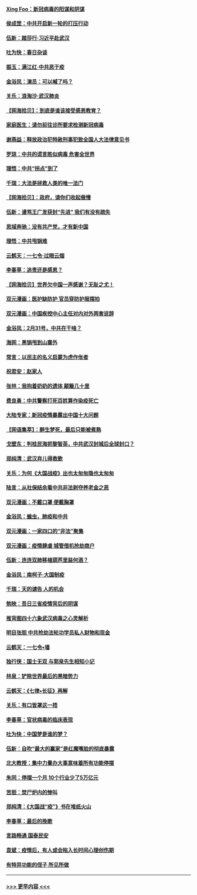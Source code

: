 #### [Xing Foo：新冠病毒的阳谋和阴谋](../pages/nsc993/n11936086.md?t=03130802) 
#### [侯成罡：中共开启新一轮的打压行动](../pages/nsc993/n11935730.md?t=03130802) 
#### [伍新：踏莎行‧习近平赴武汉](../pages/nsc993/n11935157.md?t=03130802) 
#### [吐为快：春日杂谈](../pages/nsc993/n11934776.md?t=03130802) 
#### [振玉：满江红‧中共恶于疫](../pages/nsc993/n11934647.md?t=03130802) 
#### [金浴凤：演员：可以喊了吗？](../pages/nsc993/n11934602.md?t=03130802) 
#### [关乐：浪淘沙·武汉肺炎](../pages/nsc993/n11931792.md?t=03130802) 
#### [【网海拾贝】：到底是谁该接受感恩教育？](../pages/nsc993/n11931552.md?t=03130802) 
#### [家庭医生：请勿前往诊所要求检测新冠病毒](../pages/nsc993/n11929190.md?t=03130802) 
#### [谢燕益：释放政治犯特赦刑事犯致全国人大法律意见书](../pages/nsc993/n11928978.md?t=03130802) 
#### [罗琼：中共的谎言胜似病毒 危害全世界](../pages/nsc993/n11922636.md?t=03130802) 
#### [理悟：中共“拐点”到了](../pages/nsc993/n11928496.md?t=03130802) 
#### [千瑞：大法是拯救人类的唯一法门](../pages/nsc993/n11927637.md?t=03130802) 
#### [【网海拾贝】：政府，请你们收起傲慢](../pages/nsc993/n11926932.md?t=03130802) 
#### [伍新：谩骂王广发获封“先进” 我们有没有疏失](../pages/nsc993/n11926101.md?t=03130802) 
#### [思域奔驰：没有共产党，才有新中国](../pages/nsc993/n11926058.md?t=03130802) 
#### [理悟：中共甩锅难](../pages/nsc993/n11925355.md?t=03130802) 
#### [云鹤天：一七令·过眼云烟](../pages/nsc993/n11925284.md?t=03130802) 
#### [李春草：追责还是感恩？](../pages/nsc993/n11925274.md?t=03130802) 
#### [【网海拾贝】世界欠中国一声感谢？无耻之尤！](../pages/nsc993/n11925239.md?t=03130802) 
#### [双元漫画：医护缺防护 官员穿防护服摆拍](../pages/nsc993/n11923899.md?t=03130802) 
#### [双元漫画：中国疾控中心主任对内对外两套说辞](../pages/nsc993/n11921994.md?t=03130802) 
#### [金浴凤：2月31号，中共在干啥？](../pages/nsc993/n11922706.md?t=03130802) 
#### [海网：黑锅甩到山寨外](../pages/nsc993/n11922688.md?t=03130802) 
#### [常言：以民主的名义启蒙为虎作伥者](../pages/nsc993/n11922217.md?t=03130802) 
#### [祝君安：赵家人](../pages/nsc993/n11922209.md?t=03130802) 
#### [张林：我抱着奶奶的遗体 颠簸几十里](../pages/nsc993/n11920945.md?t=03130802) 
#### [费良勇：中共警察打死百姓算作染疫死亡](../pages/nsc993/n11919264.md?t=03130802) 
#### [大陆专家：新冠疫情暴露出中国十大问题](../pages/nsc993/n11919187.md?t=03130802) 
#### [【网语集萃】：醉生梦死，最后只能被煮熟](../pages/nsc993/n11918994.md?t=03130802) 
#### [戈壁东：判桂民海抓黎智英，中共武汉封城后全球封口？](../pages/nsc993/n11917982.md?t=03130802) 
#### [郑纯清：武汉弃儿得救歌](../pages/nsc993/n11917881.md?t=03130802) 
#### [关乐：为何《大国战疫》出也太匆匆隐也太匆匆](../pages/nsc993/n11917792.md?t=03130802) 
#### [陆言：从社保结余看中共非法剥夺养老金之恶](../pages/nsc993/n11917084.md?t=03130802) 
#### [双元漫画：不戴口罩 便戴胸罩](../pages/nsc993/n11916447.md?t=03130802) 
#### [金浴凤：蝗虫，肺疫和中共](../pages/nsc993/n11916904.md?t=03130802) 
#### [双元漫画：一家四口的“非法”聚集](../pages/nsc993/n11916378.md?t=03130802) 
#### [双元漫画：疫情肆虐 城管借机抢劫商户](../pages/nsc993/n11916310.md?t=03130802) 
#### [伍新：连连双肺移植葫芦里装何酒？](../pages/nsc993/n11913667.md?t=03130802) 
#### [金浴凤：南柯子·大国制疫](../pages/nsc993/n11913657.md?t=03130802) 
#### [千瑞：天的谴告  人的机会](../pages/nsc993/n11913309.md?t=03130802) 
#### [勉映：吾日三省疫情背后的阴谋](../pages/nsc993/n11913079.md?t=03130802) 
#### [推背图四十六象武汉病毒之心灵解析](../pages/nsc993/n11911761.md?t=03130802) 
#### [明目张胆 中共抢劫法轮功学员私人财物和现金](../pages/nsc993/n11910262.md?t=03130802) 
#### [云鹤天：一七令▪墙](../pages/nsc993/n11910627.md?t=03130802) 
#### [独行侠：国士无双 与郭泉先生相知小记](../pages/nsc993/n11910613.md?t=03130802) 
#### [林泉：铲除世界最后的黑暗势力](../pages/nsc993/n11909320.md?t=03130802) 
#### [云鹤天：《七律▪长征》再解](../pages/nsc993/n11909327.md?t=03130802) 
#### [关乐：有口皆罩这一捂](../pages/nsc993/n11908393.md?t=03130802) 
#### [李春草：官状病毒的临床表现](../pages/nsc993/n11908339.md?t=03130802) 
#### [吐为快：中国梦是谁的梦？](../pages/nsc993/n11906564.md?t=03130802) 
#### [伍新：自吹“最大的赢家”是红魔嘴脸的彻底暴露](../pages/nsc993/n11906407.md?t=03130802) 
#### [北大教授：集中力量办大事意味着所有功能停摆](../pages/nsc993/n11904800.md?t=03130802) 
#### [朱同：停摆一个月 10个行业少了5万亿元](../pages/nsc993/n11904498.md?t=03130802) 
#### [苦胆：焚尸炉内的惨叫](../pages/nsc993/n11904479.md?t=03130802) 
#### [郑纯清：《大国战“疫”》书在堆纸火山](../pages/nsc993/n11904450.md?t=03130802) 
#### [李春草：最后的挽歌](../pages/nsc993/n11904441.md?t=03130802) 
#### [言路畅通 国泰民安](../pages/nsc993/n11904222.md?t=03130802) 
#### [袁斌：疫情后，有人或会陷入长时间心理创伤期](../pages/nsc993/n11901514.md?t=03130802) 
#### [有特异功能的侄子 所见所做](../pages/nsc993/n11901154.md?t=03130802) 

----
#### [ >>> 更早内容 <<< ](../indexes/nsc993-earlier.md)
